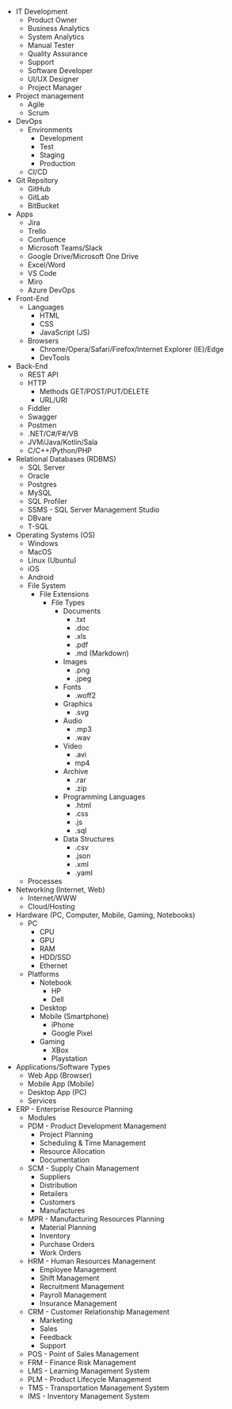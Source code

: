 - IT Development
    - Product Owner
    - Business Analytics
    - System Analytics
    - Manual Tester
    - Quality Assurance
    - Support
    - Software Developer
    - UI/UX Designer
    - Project Manager
- Project management
    - Agile
    - Scrum
- DevOps
    - Environments
        - Development
        - Test
        - Staging
        - Production
    - CI/CD
- Git Repsitory
    - GitHub
    - GitLab
    - BitBucket
- Apps
    - Jira
    - Trello
    - Confluence
    - Microsoft Teams/Slack
    - Google Drive/Microsoft One Drive
    - Excel/Word
    - VS Code
    - Miro
    - Azure DevOps
- Front-End
    - Languages
        - HTML
        - CSS
        - JavaScript (JS)
    - Browsers
        - Chrome/Opera/Safari/Firefox/Internet Explorer (IE)/Edge
        - DevTools
- Back-End
    - REST API
    - HTTP
        - Methods GET/POST/PUT/DELETE
        - URL/URI
    - Fiddler
    - Swagger
    - Postmen
    - .NET/C#/F#/VB
    - JVM/Java/Kotlin/Sala
    - C/C++/Python/PHP
- Relational Databases (RDBMS)
    - SQL Server
    - Oracle
    - Postgres
    - MySQL
    - SQL Profiler
    - SSMS - SQL Server Management Studio 
    - DBvare
    - T-SQL
- Operating Systems (OS)
    - Windows
    - MacOS
    - Linux (Ubuntu)
    - iOS
    - Android
    - File System
        - File Extensions
            - File Types
                - Documents
                    - .txt
                    - .doc
                    - .xls
                    - .pdf
                    - .md (Markdown)
                - Images
                    - .png
                    - .jpeg
                - Fonts
                    - .woff2
                - Graphics
                    - .svg
                - Audio
                    - .mp3
                    - .wav
                - Video
                    - .avi
                    - mp4
                - Archive
                    - .rar
                    - .zip
                - Programming Languages
                    - .html
                    - .css
                    - .js
                    - .sql
                - Data Structures
                    - .csv
                    - .json
                    - .xml
                    - .yaml
    - Processes
- Networking (Internet, Web)
    - Internet/WWW
    - Cloud/Hosting
- Hardware (PC, Computer, Mobile, Gaming, Notebooks)
    - PC
        - CPU
        - GPU
        - RAM
        - HDD/SSD
        - Ethernet
    - Platforms
        - Notebook
            - HP
            - Dell
        - Desktop
        - Mobile (Smartphone)
            - iPhone
            - Google Pixel
        - Gaming
            - XBox
            - Playstation
- Applications/Software Types
    - Web App (Browser)
    - Mobile App (Mobile)
    - Desktop App (PC)
    - Services
- ERP - Enterprise Resource Planning
    - Modules
    - PDM - Product Development Management
        - Project Planning
        - Scheduling & Time Management
        - Resource Allocation
        - Documentation
    - SCM - Supply Chain Management
        - Suppliers
        - Distribution
        - Retailers
        - Customers
        - Manufactures
    - MPR - Manufacturing Resources Planning
        - Material Planning
        - Inventory
        - Purchase Orders
        - Work Orders
    - HRM - Human Resources Management
        - Employee Management
        - Shift Management
        - Recruitment Management
        - Payroll Management
        - Insurance Management
    - CRM - Customer Relationship Management
        - Marketing
        - Sales
        - Feedback
        - Support
    - POS - Point of Sales Management
    - FRM - Finance Risk Management
    - LMS - Learning Management System
    - PLM - Product Lifecycle Management
    - TMS - Transportation Management System
    - IMS - Inventory Management System
